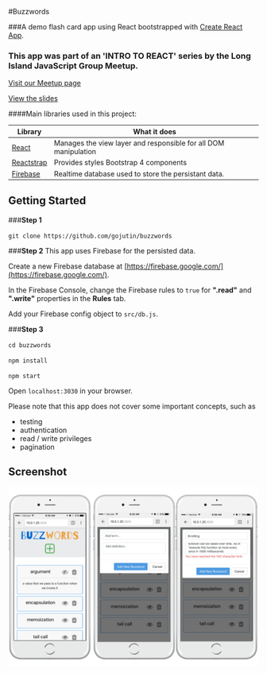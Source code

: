 #Buzzwords

###A demo flash card app using React bootstrapped with [Create React App](https://github.com/facebookincubator/create-react-app).

### This app was part of an 'INTRO TO REACT' series by the Long Island JavaScript Group Meetup.

[Visit our Meetup page](https://www.meetup.com/long-island-javascript-group/)

[View the slides](http://bit.ly/2l1gbwv)

####Main libraries used in this project:

 Library | What it does
------------ | -------------
[React](https://facebook.github.io/react/) | Manages the view layer and responsible for all DOM manipulation
[Reactstrap](https://reactstrap.github.io/)  | Provides styles Bootstrap 4 components
[Firebase](https://firebase.google.com/) | Realtime database used to store the persistant data.

<h2 name="getting-started">Getting Started</h2>

###**Step 1**

`git clone https://github.com/gojutin/buzzwords `

###**Step 2**
This app uses Firebase for the persisted data.

Create a new Firebase database at [https://firebase.google.com/](https://firebase.google.com/).

In the Firebase Console, change the Firebase rules to `true` for **".read"** and **".write"** properties in the **Rules** tab. 

Add your Firebase config object to `src/db.js`.


###**Step 3**

`cd buzzwords `

`npm install`

`npm start`

Open `localhost:3030` in your browser.

Please note that this app does not cover some important concepts, such as 
- testing
- authentication
- read / write privileges
- pagination

## Screenshot

![Screenshot of Buzzwords App](/public/images/screenshot.png?raw=true)
